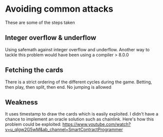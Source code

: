 # Avoiding common attacks

These are some of the steps taken

## Integer overflow & underflow

Using safemath against integer overflow and underflow. Another way to tackle this problem would have been using a compiler > 8.0.0

## Fetching the cards

There is a strict ordering of the different cycles during the game. Betting, then play, then split, then end. No jumping is allowed

## Weakness

It uses timestamp to draw the cards which is easily exploited. I didn't have a chance to implement an oracle solution such as chainlink. Here's how this problem could be exploited: https://www.youtube.com/watch?v=u_qlgw2G5wM&ab_channel=SmartContractProgrammer